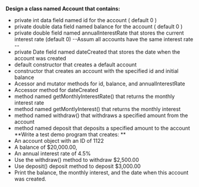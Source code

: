 **Design a class named Account that contains:**
- private int data field named id for the account ( default 0 )
- private double data field named balance for the account ( default 0 )
- private double field named annualInterestRate that stores the current interest rate (default 0)
--Assum all accounts have the same interest rate --
- private Date field named dateCreated that stores the date when the account was created 
- default constructor that creates a default account 
- constructor that creates an account with the specified id and initial balance 
- Acessor and mutator methods for id, balance, and annualInterestRate 
- Accessor method for dateCreated 
- method named getMonthlyInterestRate() that returns the monthly interest rate 
- method named getMontlyInterest() that returns the monthly interest 
- method named withdraw() that withdraws a specified amount from the account 
- method named deposit that deposits a specified amount to the account 
**Write a test demo program that creates: **
- An account object with an ID of 1122
- A balance of $20,000.00,
- An annual interest rate of 4.5%
- Use the withdraw() method to withdraw $2,500.00 
- Use deposit() deposit method to deposit $3,000.00 
- Print the balance, the monthly interest, and the date when this account was created. 
